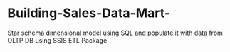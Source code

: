 # Building-Sales-Data-Mart-
Star schema dimensional model using SQL and populate it with data from OLTP DB using SSIS ETL Package
